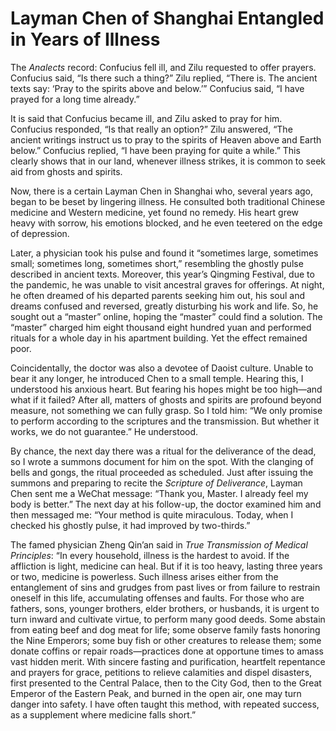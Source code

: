 # Layman Chen of Shanghai Entangled in Years of Illness

The *Analects* record: Confucius fell ill, and Zilu requested to offer prayers. Confucius said, “Is there such a thing?” Zilu replied, “There is. The ancient texts say: ‘Pray to the spirits above and below.’” Confucius said, “I have prayed for a long time already.”

It is said that Confucius became ill, and Zilu asked to pray for him. Confucius responded, “Is that really an option?” Zilu answered, “The ancient writings instruct us to pray to the spirits of Heaven above and Earth below.” Confucius replied, “I have been praying for quite a while.” This clearly shows that in our land, whenever illness strikes, it is common to seek aid from ghosts and spirits.

Now, there is a certain Layman Chen in Shanghai who, several years ago, began to be beset by lingering illness. He consulted both traditional Chinese medicine and Western medicine, yet found no remedy. His heart grew heavy with sorrow, his emotions blocked, and he even teetered on the edge of depression.

Later, a physician took his pulse and found it “sometimes large, sometimes small; sometimes long, sometimes short,” resembling the ghostly pulse described in ancient texts. Moreover, this year’s Qingming Festival, due to the pandemic, he was unable to visit ancestral graves for offerings. At night, he often dreamed of his departed parents seeking him out, his soul and dreams confused and reversed, greatly disturbing his work and life. So, he sought out a “master” online, hoping the “master” could find a solution. The “master” charged him eight thousand eight hundred yuan and performed rituals for a whole day in his apartment building. Yet the effect remained poor.

Coincidentally, the doctor was also a devotee of Daoist culture. Unable to bear it any longer, he introduced Chen to a small temple. Hearing this, I understood his anxious heart. But fearing his hopes might be too high—and what if it failed? After all, matters of ghosts and spirits are profound beyond measure, not something we can fully grasp. So I told him: “We only promise to perform according to the scriptures and the transmission. But whether it works, we do not guarantee.” He understood.

By chance, the next day there was a ritual for the deliverance of the dead, so I wrote a summons document for him on the spot. With the clanging of bells and gongs, the ritual proceeded as scheduled. Just after issuing the summons and preparing to recite the *Scripture of Deliverance*, Layman Chen sent me a WeChat message: “Thank you, Master. I already feel my body is better.” The next day at his follow-up, the doctor examined him and then messaged me: “Your method is quite miraculous. Today, when I checked his ghostly pulse, it had improved by two-thirds.”

The famed physician Zheng Qin’an said in *True Transmission of Medical Principles*: “In every household, illness is the hardest to avoid. If the affliction is light, medicine can heal. But if it is too heavy, lasting three years or two, medicine is powerless. Such illness arises either from the entanglement of sins and grudges from past lives or from failure to restrain oneself in this life, accumulating offenses and faults. For those who are fathers, sons, younger brothers, elder brothers, or husbands, it is urgent to turn inward and cultivate virtue, to perform many good deeds. Some abstain from eating beef and dog meat for life; some observe family fasts honoring the Nine Emperors; some buy fish or other creatures to release them; some donate coffins or repair roads—practices done at opportune times to amass vast hidden merit. With sincere fasting and purification, heartfelt repentance and prayers for grace, petitions to relieve calamities and dispel disasters, first presented to the Central Palace, then to the City God, then to the Great Emperor of the Eastern Peak, and burned in the open air, one may turn danger into safety. I have often taught this method, with repeated success, as a supplement where medicine falls short.”